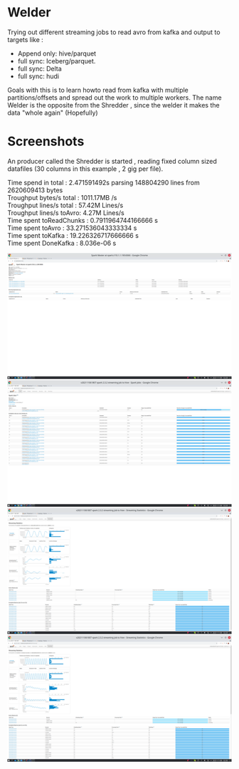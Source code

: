 # Welder
Trying out different streaming jobs to read avro from kafka and output to targets like :
*  Append only: hive/parquet  
*  full sync: Iceberg/parquet.
*  full sync: Delta
*  full sync: hudi

Goals with this is to learn howto read from kafka with multiple partitions/offsets and spread out the work to multiple workers.
The name Welder is the opposite from the Shredder , since the welder it makes the data "whole again" (Hopefully)



# Screenshots
An producer called the Shredder is started  , reading fixed column sized datafiles (30 columns in this example , 2 gig per file).  

Time spend in total     : 2.471591492s  parsing  148804290  lines from  2620609413  bytes  
Troughput bytes/s total : 1011.17MB /s  
Troughput lines/s total : 57.42M  Lines/s  
Troughput lines/s toAvro: 4.27M  Lines/s  
Time spent toReadChunks : 0.7911964744166666 s  
Time spent toAvro       : 33.271536043333334 s  
Time spent toKafka      : 19.226326717666666 s  
Time spent DoneKafka      : 8.036e-06 s  

![Screenshot](screenshots/spark_232_streaming_1.png)  
![Screenshot](screenshots/spark_232_streaming_2.png)  
![Screenshot](screenshots/spark_232_streaming_3.png)  
![Screenshot](screenshots/spark_232_streaming_4.png)  

